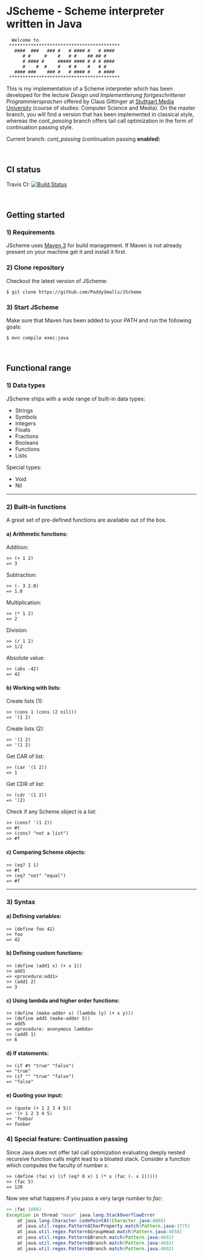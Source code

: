 # JScheme - Scheme interpreter written in Java


```
  Welcome to
 *****************************************
   ####  ###   ### #   # #### #   # ####
      # #     #    #   # #    ## ## #
      # #### #     ##### #### # # # ####
      #    #  #    #   # #    #   # #
   #### ###    ### #   # #### #   # ####
 *****************************************
```


This is my implementation of a Scheme interpreter which has been developed for the lecture _Design und Implementierung fortgeschrittener Programmiersprachen_
offered by Claus Gittinger at [Stuttgart Media University](https://www.hdm-stuttgart.de/) (course of studies: Computer Science and Media). 
On the master branch, you will find a version that has been implemented in classical style, whereas the _cont\_passing_ branch offers tail call
optimization in the form of continuation passing style. 

Current branch: _cont\_passing_ (continuation passing **enabled**)

<br>

## CI status

Travis CI: [![Build Status](https://travis-ci.org/PaddySmalls/JScheme.svg?branch=master)](https://travis-ci.org/PaddySmalls/JScheme)

<br>

## Getting started

### 1) Requirements
JScheme uses [Maven 3](https://maven.apache.org/) for build management. If Maven is not already present on your machine get it and
install it first.  

### 2) Clone repository
Checkout the latest version of JScheme:   

```$ git clone https://github.com/PaddySmalls/JScheme```

### 3) Start JScheme
Make sure that Maven has been added to your _PATH_ and run the following goals:

```$ mvn compile exec:java```

<br>

## Functional range

### 1) Data types
JScheme ships with a wide range of built-in data types:
* Strings
* Symbols
* Integers
* Floats
* Fractions
* Booleans
* Functions
* Lists

Special types:
* Void
* Nil 


---

### 2) Built-in functions
A great set of pre-defined functions are available out of the box. 

#### a) Arithmetic functions:

Addition:
```
>> (+ 1 2)
=> 3
```

Subtraction:
```
>> (- 3 2.0)
=> 1.0 
```

Multiplication:
```
>> (* 1 2)
=> 2
```

Division:
```
>> (/ 1 2)
=> 1/2
```

Absolute value:
```
>> (abs -42)
=> 42
```


#### b) Working with lists:

Create lists (1):
```
>> (cons 1 (cons (2 nil)))
=> '(1 2)
```

Create lists (2):
```
>> '(1 2)
=> '(1 2)
```

Get CAR of list:
```
>> (car '(1 2))
=> 1
```

Get CDR of list:
```
>> (cdr '(1 2))
=> '(2)
```

Check if any Scheme object is a list:
```
>> (cons? '(1 2))
=> #t
>> (cons? "not a list")
=> #f
```

#### c) Comparing Scheme objects:
```
>> (eq? 1 1)
=> #t
>> (eq? "not" "equal")
=> #f
```

---

### 3) Syntax

#### a) Defining variables:
```
>> (define foo 42)
>> foo
=> 42
```

#### b) Defining custom functions:
```
>> (define (add1 x) (+ x 1))
>> add1
=> <procedure:add1>
>> (add1 2)
=> 3
```

#### c) Using lambda and higher order functions:
```
>> (define (make-adder x) (lambda (y) (+ x y)))
>> (define add5 (make-adder 5))
>> add5
=> <procedure: anonymous lambda>
>> (add5 1)
=> 6
```

#### d) If statements:
```
>> (if #t "true" "false")
=> "true"
>> (if "" "true" "false")
=> "false"
```

#### e) Quoting your input:
```
>> (quote (+ 1 2 3 4 5))
=> '(+ 1 2 3 4 5)
>> 'foobar
=> foobar
```

### 4) Special feature: Continuation passing
Since Java does not offer tail call optimization evaluating deeply nested recursive function calls
might lead to a bloated stack. 
Consider a function which computes the faculty of number x:
    
```
>> (define (fac x) (if (eq? 0 x) 1 (* x (fac (- x 1)))))
>> (fac 5)
=> 120
```   

Now see what happens if you pass a very large number to _fac_:

```java
>> (fac 1000)
Exception in thread "main" java.lang.StackOverflowError
	at java.lang.Character.codePointAt(Character.java:4866)
	at java.util.regex.Pattern$CharProperty.match(Pattern.java:3775)
	at java.util.regex.Pattern$GroupHead.match(Pattern.java:4658)
	at java.util.regex.Pattern$Branch.match(Pattern.java:4602)
	at java.util.regex.Pattern$Branch.match(Pattern.java:4602)
	at java.util.regex.Pattern$Branch.match(Pattern.java:4602)
```
 
